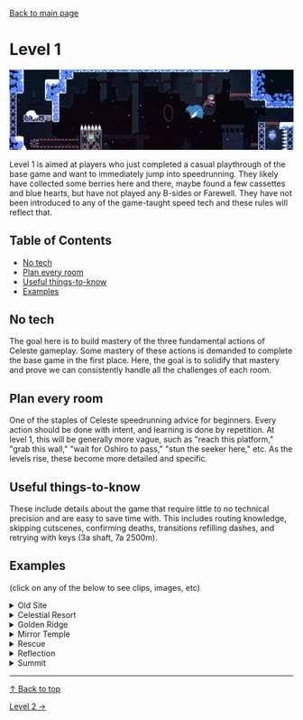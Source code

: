 [Back to main page](https://github.com/kwan22/habits/blob/main/README.md)

# Level 1

<img src = "https://github.com/kwan22/habits/blob/main/images/lv1.png" width = "960">

Level 1 is aimed at players who just completed a casual playthrough of the base game and want to immediately jump into speedrunning. They likely have collected some berries here and there, maybe found a few cassettes and blue hearts, but have not played any B-sides or Farewell. They have not been introduced to any of the game-taught speed tech and these rules will reflect that.

## Table of Contents
- [No tech](#no-tech)
- [Plan every room](#plan-every-room)
- [Useful things-to-know](#useful-things-to-know)
- [Examples](#examples)

## No tech 
The goal here is to build mastery of the three fundamental actions of Celeste gameplay. Some mastery of these actions is demanded to complete the base game in the first place. Here, the goal is to solidify that mastery and prove we can consistently handle all the challenges of each room.

## Plan every room  
One of the staples of Celeste speedrunning advice for beginners. Every action should be done with intent, and learning is done by repetition. At level 1, this will be generally more vague, such as "reach this platform," "grab this wall," "wait for Oshiro to pass," "stun the seeker here," etc. As the levels rise, these become more detailed and specific.

## Useful things-to-know  
These include details about the game that require little to no technical precision and are easy to save time with. This includes routing knowledge, skipping cutscenes, confirming deaths, transitions refilling dashes, and retrying with keys (3a shaft, 7a 2500m).

## Examples

(click on any of the below to see clips, images, etc)

<details>
<summary>Old Site</summary>

The last Badeline room conveniently has a dev shortcut. Jump off the crumble block to make it disappear faster. Maneuvering around the ice block opens up another shortcut: lining up against the wall above it may be useful. Be sure to not grab when passing by the ice block, as grabbing the block will activate it to fall. <br>
<img src = "https://github.com/kwan22/habits/blob/main/images/lv1/2a_intervention_dev.webp" width = "480">
  
The plan for the last few coins in the Badeline chase sequence is to never cross your own path. <br>
<img src = "https://github.com/kwan22/habits/blob/main/images/lv1/2a_intervention.png" width = "480">
</details>

<details>
  <summary>Celestial Resort</summary>
  
Transitions refill dashes and retries keep keys. <br>
<img src = "https://github.com/kwan22/habits/blob/main/images/lv1/3a_key1.webp" width = "480">
<img src = "https://github.com/kwan22/habits/blob/main/images/lv1/3a_shaft_keyretry.png" width = "480">

In the Huge Mess section, the recommended order is chests (bottom), books (top), and towels (middle). <br>
<img src = "https://github.com/kwan22/habits/blob/main/images/lv1/3a_mess_chests.png" width = "320">
<img src = "https://github.com/kwan22/habits/blob/main/images/lv1/3a_mess_books.png" width = "320">
<img src = "https://github.com/kwan22/habits/blob/main/images/lv1/3a_mess_towels.png" width = "320">

Introducing the "red dot," a term borrowed from the chess habits. The idea is to be aware of when a major hazard is about to strike (Oshiro is about to charge) and ensure you have space to dodge. Whether your strat is able to line up with the Oshiro cycles shown in the clips depends on your movement: apply the red-dot principle to whatever Oshiro cycle you end up settling upon. <br>
    <img src = "https://github.com/kwan22/habits/blob/main/images/lv1/3a_final_2.webp" width = "480">
    <img src = "https://github.com/kwan22/habits/blob/main/images/lv1/3a_final_3.webp" width = "480">

</details>

<details>
  <summary>Golden Ridge</summary>
  Bubbles (both green and red) can be activated faster by pressing dash when in the bubble. <br>
  <img src = "https://github.com/kwan22/habits/blob/main/images/lv1/4a_fastbubble.webp" width = "480">

  Generally, horizontal dashing cuts through strong wind much better than updiagonal dashes <br>
    <img src = "https://github.com/kwan22/habits/blob/main/images/lv1/4a_snowball_4springs.webp" width = "480">
    <img src = "https://github.com/kwan22/habits/blob/main/images/lv1/4a_snowball_final.webp" width = "480">
</details>

<details>
  <summary>Mirror Temple</summary>
    
  Skip the depths key & door using the secret route for the heart. <br>
  <img src = "https://github.com/kwan22/habits/blob/main/images/lv1/5a_depths_keyskip.webp" width = "480">

  Use seekers to hit coins for you. <br>
  <img src = "https://github.com/kwan22/habits/blob/main/images/lv1/5a_unraveling_coin1.webp" width = "480">
  <img src = "https://github.com/kwan22/habits/blob/main/images/lv1/5a_unraveling_2ndlast.webp" width = "480">

  Learn to feel comfortable with stunning a charging seeker. Similar to the Oshiro red-dot: make it a priority to deal with these before making progress. Seekers are much smaller and easier to jump over compared to Oshiro, so stunning them gives you several seconds of free movement. The easiest way to stun them is to do a big jump as they approach, and then dash down onto their heads as they pass under you. <br>
  <img src = "https://github.com/kwan22/habits/blob/main/images/lv1/5a_unraveling_final_cut.webp" width = "480"><br>
  Aim for the high ground! Try to not let seekers approach you from above: letting them approach you from below or horizontally is much more reliable in jumping on top of them (cue Star Wars memes).<br>
  
  Seekers technically have no RNG but can have wildly different behaviors with slight changes in movement. Learning to stun seekers on command allows us a few seconds of free movement and mitigates their unpredictable behavior. You may find that you need to stun seekers in different spots than the strats shown here.
  
  Route for getting search keys that avoids the most seekers. <br>
  <img src = "https://github.com/kwan22/habits/blob/main/images/lv1/5a_search_keys.png" alt = "5a_search_keys" width = "960">
</details>

<details>
  <summary>Rescue</summary>
  Theo is a particularly challenging mechanic and deserves its own section.
  
  As mentioned earlier in the 5a section, seekers are easier to deal with if you're not below them. <br>
  <img src = "https://github.com/kwan22/habits/blob/main/images/lv1/5a_rescue_nofear_slow.webp" alt = "5a_rescue_nofear" width = "480"> <br>
  The red-dot principle still applies. Seekers can charge even when they're offscreen and can quickly catch up to you while you're throwing and regrabbing Theo. 

  Stunning a seeker while carrying Theo is a bit trickier since you can't dash while holding Theo. Handle the seeker and Theo separately, stunning the seeker where you can. A simple tactic is to jump over the seeker, throw Theo forward, and then stun the seeker using the jump+downdash method. <br>
  <img src = "https://github.com/kwan22/habits/blob/main/images/lv1/5a_rescue_berryroom_slow1.webp" width = "480">
  <img src = "https://github.com/kwan22/habits/blob/main/images/lv1/5a_rescue_berryroom_slow2.webp" width = "480">

  If you can jump, dash, and grab, then you can dash, grab and jump. Mastery of basic actions! <br>
  <img src = "https://github.com/kwan22/habits/blob/main/images/lv1/5a_rescue_2seeker.webp" width = "480">

  Stick to the plan: make sure the seeker is stunned if you tried but missed it. Your plan should be movement you are familiar with and practiced in so you don't need to improvise. <br>
  <img src = "https://github.com/kwan22/habits/blob/main/images/lv1/5a_rescue_seeker_final_1miss_slow.webp" width = "480">

</details>

<details>
  <summary>Reflection</summary>

  There are 6 route forks between top and bottom routes in Hollows. The 1st and last forks are relatively inconsequential (bottom for 1st fork and top for last fork are generally recommended, pick your favorite), but forks 2-5 should be prescribed.

  Go top on both 2nd and 3rd forks. <br>
  <img src = "https://github.com/kwan22/habits/blob/main/images/lv1/6a_hollows_2ndsplit.png" width = "480">
  <img src = "https://github.com/kwan22/habits/blob/main/images/lv1/6a_hollows_3rdsplit.png" width = "480"> <br>
  Go bottom on the 4th and top on the 5th forks. <br>
  <img src = "https://github.com/kwan22/habits/blob/main/images/lv1/6a_hollows_4th5thsplit.png" width = "960">

  The Badeline fight section is full of red dots, perhaps more literally this time. No need to be a hero, just dodge the hazards when they're close. <br>
  <img src = "https://github.com/kwan22/habits/blob/main/images/lv1/6a_rb_1.webp" width = "480">
  <img src = "https://github.com/kwan22/habits/blob/main/images/lv1/6a_rb_2.webp" width = "480">
</details>
<details>
<summary>Summit</summary>

  Take the first fork upwards in 1000m. <br>
  <img src = "https://github.com/kwan22/habits/blob/main/images/lv1/7a_1k_route.png" width = "480">

  Dream blocks can be grabbed on the exit side by holding grab and the opposite horizontal direction. This can slow down the movement if the dash rhythm and/or positioning is hard to keep up with. <br>
  <img src = "https://github.com/kwan22/habits/blob/main/images/lv1/7a_1k_dreamgrab.webp" width = "480">
  
  Take the berry route which can be easily accessed by using transitions to refill dashes. <br>
  <img src = "https://github.com/kwan22/habits/blob/main/images/lv1/7a_2k_toproute.webp" width = "480">

  Retry with the 2500m key is fast. <br>
  <img src = "https://github.com/kwan22/habits/blob/main/images/lv1/7a_2500m_keyretry.png" width = "480">
  
</details>

---

[&#8593; Back to top](#level-1)

[Level 2 &#8594;](https://github.com/kwan22/habits/blob/main/level2.md) 
